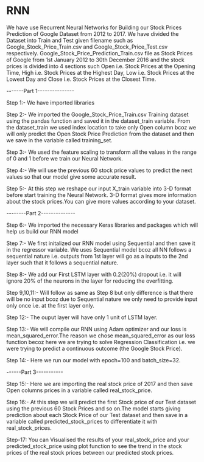 # RNN
We have use Recurrent Neural Networks for Building our Stock Prices Prediction of Google Dataset from 2012 to 2017.
We have divided the Dataset into Train and Test given filename such as Google_Stock_Price_Train.csv and Google_Stock_Price_Test.csv respectively.
Google_Stock_Price_Prediction_Train.csv file  as Stock Prices of Google from 1st January 2012 to 30th December 2016 and the stock prices is divided into 4 sections such Open i.e. Stock Prices at the Opening Time, High i.e. Stock Prices at the Highest Day, Low i.e. Stock Prices at the Lowest Day and Close i.e. Stock Prices at the Closest Time.

-------Part 1---------------

Step 1:- We have imported  libraries

Step 2:- We imported the Google_Stock_Price_Train.csv Training dataset using the pandas function and saved it in the dataset_train variable.
From the dataset_train we used index location to take only Open column bcoz we will only predict the Open Stock Price Prediction from the dataset and then we save in the variable called training_set.

Step 3:- We used the feature scaling to transform all the values in the range of 0 and 1 before we train our Neural Network.

Step 4:- We will use the previous 60 stock price values to predict the next values so that our model give some accurate result.

Step 5:- At this step we reshape our input X_train variable into 3-D format before start training the Neural Network. 3-D format gives more information about the stock prices.You can give more values according to your dataset.

--------Part 2--------------

Step 6:- We imported the necessary Keras libraries and packages which will help us build our RNN model

Step 7:- We first initalized our RNN model using Sequential and then save it in the regressor variable. We uses Sequential model bcoz all NN follows a sequential nature i.e. outputs from 1st layer will go as a inputs to the 2nd layer such that it follows a sequential nature.

Step 8:- We add our First LSTM layer with 0.2(20%) dropout i.e. it will ignore 20% of the neurons in the layer for reducing the overfitting.

Step 9,10,11:- Will follow as same as Step 8 but only difference is that there will be no input bcoz due to Sequential nature we only need to provide input only once i.e. at the first layer only.

Step 12:- The ouput layer will have only 1 unit of LSTM layer.

Step 13:- We will compile our RNN using Adam optimizer and our loss is mean_squared_error.The reason we chose mean_squared_error  as our loss function becoz here we are trying to solve Regression Classification i.e. we were trying to predict a continuous outcome (the Google Stock Price).

Step 14:- Here we run our model with epoch=100 and batch_size=32.

------Part 3-----------

Step 15:- Here we are importing the real stock price of 2017 and then save Open columns prices in a variable called real_stock_price.

Step 16:- At this step we will predict the first Stock price of our Test dataset using the previous 60 Stock Prices and so on.The model starts giving prediction about each Stock Price of our Test dataset and then save in a variable called predicted_stock_prices to differentiate it with real_stock_prices.

Step-17: You can Visualised the results of your real_stock_price and your predicted_stock_price using plot function to see the trend in the stock prices of the real stock prices between our predicted stock prices.
